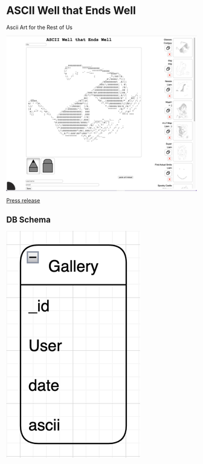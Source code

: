 # ASCII Well that Ends Well #
Ascii Art for the Rest of Us

![](./admin/screenshot.png)

[Press release](./_PRESS-RELEASE.md)

## DB Schema
![](./admin/Schema.png)
